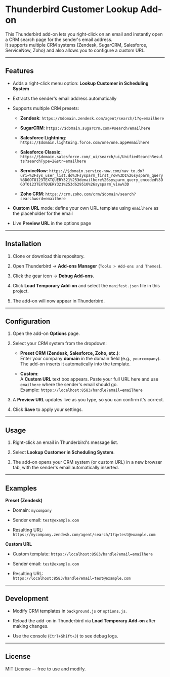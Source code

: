 Thunderbird Customer Lookup Add-on
==================================

This Thunderbird add-on lets you right-click on an email and instantly open a CRM search page for the sender's email address.\
It supports multiple CRM systems (Zendesk, SugarCRM, Salesforce, ServiceNow, Zoho) and also allows you to configure a custom URL.

* * * * *

Features
--------

-   Adds a right-click menu option: **Lookup Customer in Scheduling System**

-   Extracts the sender's email address automatically

-   Supports multiple CRM presets:

    -   **Zendesk**: `https://$domain.zendesk.com/agent/search/1?q=emailhere`

    -   **SugarCRM**: `https://$domain.sugarcrm.com/#search/emailhere`

    -   **Salesforce Lightning**: `https://$domain.lightning.force.com/one/one.app#emailhere`

    -   **Salesforce Classic**: `https://$domain.salesforce.com/_ui/search/ui/UnifiedSearchResults?searchType=2&str=emailhere`

    -   **ServiceNow**: `https://$domain.service-now.com/nav_to.do?uri=%2Fsys_user_list.do%3Fsysparm_first_row%3D1%26sysparm_query%3DGOTO123TEXTQUERY321%253demailhere%26sysparm_query_encoded%3DGOTO123TEXTQUERY321%253d629510%26sysparm_view%3D`

    -   **Zoho CRM**: `https://crm.zoho.com/crm/$domain/search?searchword=emailhere`

-   **Custom URL** mode: define your own URL template using `emailhere` as the placeholder for the email

-   Live **Preview URL** in the options page

* * * * *

Installation
------------

1.  Clone or download this repository.

2.  Open Thunderbird → **Add-ons Manager** (`Tools > Add-ons and Themes`).

3.  Click the gear icon → **Debug Add-ons**.

4.  Click **Load Temporary Add-on** and select the `manifest.json` file in this project.

5.  The add-on will now appear in Thunderbird.

* * * * *

Configuration
-------------

1.  Open the add-on **Options** page.

2.  Select your CRM system from the dropdown:

    -   **Preset CRM (Zendesk, Salesforce, Zoho, etc.)**:\
        Enter your company **domain** in the domain field (e.g., `yourcompany`).\
        The add-on inserts it automatically into the template.

    -   **Custom**:\
        A **Custom URL** text box appears. Paste your full URL here and use `emailhere` where the sender's email should go.\
        Example: `https://localhost:8583/handle?email=emailhere`

3.  A **Preview URL** updates live as you type, so you can confirm it's correct.

4.  Click **Save** to apply your settings.

* * * * *

Usage
-----

1.  Right-click an email in Thunderbird's message list.

2.  Select **Lookup Customer in Scheduling System**.

3.  The add-on opens your CRM system (or custom URL) in a new browser tab, with the sender's email automatically inserted.

* * * * *

Examples
--------

**Preset (Zendesk)**

-   Domain: `mycompany`

-   Sender email: `test@example.com`

-   Resulting URL:\
    `https://mycompany.zendesk.com/agent/search/1?q=test@example.com`

**Custom URL**

-   Custom template: `https://localhost:8583/handle?email=emailhere`

-   Sender email: `test@example.com`

-   Resulting URL:\
    `https://localhost:8583/handle?email=test@example.com`

* * * * *

Development
-----------

-   Modify CRM templates in `background.js` or `options.js`.

-   Reload the add-on in Thunderbird via **Load Temporary Add-on** after making changes.

-   Use the console (`Ctrl+Shift+J`) to see debug logs.

* * * * *

License
-------

MIT License -- free to use and modify.
